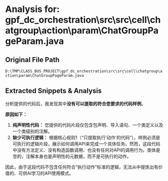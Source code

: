 # Analysis for: gpf_dc_orchestration\src\src\cell\chatgroup\action\param\ChatGroupPageParam.java

## Original File Path
`D:\TMP\CLASS_BUS_PROJECT\gpf_dc_orchestration\src\src\cell\chatgroup\action\param\ChatGroupPageParam.java`

## Extracted Snippets & Analysis
分析提供的代码后，我发现其中**没有可以提取的符合您要求的代码样例**。

**原因如下：**

1.  **纯声明性代码：** 您提供的代码片段仅包含包声明、导入语句、一个类定义以及一个类级别的注解。
2.  **缺少可执行逻辑：** 根据核心规则1（“只提取执行‘动作’的代码”），样例必须是可执行的逻辑片段，展示如何调用API来完成一个具体任务。然而，这段代码中没有方法定义、没有构造函数调用、也没有任何对API的调用行为。类体是空的，注解本身也是声明性的元数据，而不是可执行的动作。

因此，由于这段代码不包含任何符合“执行动作”标准的逻辑，无法从中提炼出有价值的、可供AI学习的API使用模式。